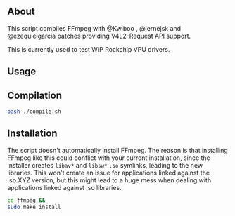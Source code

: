 About
-----

This script compiles FFmpeg with @Kwiboo , @jernejsk and @ezequielgarcia patches
providing V4L2-Request API support.

This is currently used to test WIP Rockchip VPU drivers.

Usage
-----

## Compilation

```bash
bash ./compile.sh
```

## Installation

The script doesn't automatically install FFmpeg. The reason is that installing
FFmpeg like this could conflict with your current installation, since the
installer creates `libav*` and `libsw*` `.so` symlinks, leading to the new
libraries.
This won't create an issue for applications linked against the .so.XYZ version,
but this might lead to a huge mess when dealing with applications linked against
.so libraries.

```bash
cd ffmpeg &&
sudo make install
```


